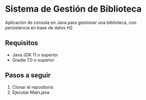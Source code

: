 # Sistema de Gestión de Biblioteca

Aplicación de consola en Java para gestionar una biblioteca, con persistencia en base de datos H2.

## Requisitos

- Java JDK 11 o superior
- Gradle 7.0 o superior

## Pasos a seguir

1. Clonar el repositorio
2. Ejecutar Main.java 
